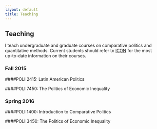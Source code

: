 ```yaml
---
layout: default
title: Teaching
---
```


## Teaching

I teach undergraduate and graduate courses on comparative politics and quantitative methods.  Current students should refer to [ICON]("https://icon.uiowa.edu/") for the most up-to-date information on their courses.

### Fall 2015

####POLI 2415: Latin American Politics

####POLI 7450: The Politics of Economic Inequality
&nbsp;

### Spring 2016

####POLI 1400: Introduction to Comparative Politics

####POLI 3450: The Politics of Economic Inequality
